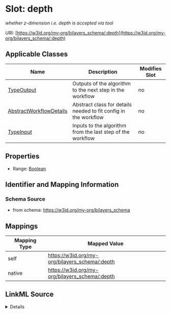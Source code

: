 

# Slot: depth


_whether z-dimension i.e. depth is accepted via tool_





URI: [https://w3id.org/my-org/bilayers_schema/:depth](https://w3id.org/my-org/bilayers_schema/:depth)



<!-- no inheritance hierarchy -->





## Applicable Classes

| Name | Description | Modifies Slot |
| --- | --- | --- |
| [TypeOutput](TypeOutput.md) | Outputs of the algorithm to the next step in the workflow |  no  |
| [AbstractWorkflowDetails](AbstractWorkflowDetails.md) | Abstract class for details needed to fit config in the workflow |  no  |
| [TypeInput](TypeInput.md) | Inputs to the algorithm from the last step of the workflow |  no  |







## Properties

* Range: [Boolean](Boolean.md)





## Identifier and Mapping Information







### Schema Source


* from schema: https://w3id.org/my-org/bilayers_schema




## Mappings

| Mapping Type | Mapped Value |
| ---  | ---  |
| self | https://w3id.org/my-org/bilayers_schema/:depth |
| native | https://w3id.org/my-org/bilayers_schema/:depth |




## LinkML Source

<details>
```yaml
name: depth
description: whether z-dimension i.e. depth is accepted via tool
from_schema: https://w3id.org/my-org/bilayers_schema
rank: 1000
alias: depth
domain_of:
- AbstractWorkflowDetails
range: boolean

```
</details>